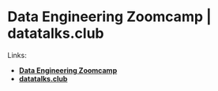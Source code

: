 # Data Engineering Zoomcamp | datatalks.club

Links:
- **[Data Engineering Zoomcamp](https://github.com/DataTalksClub/data-engineering-zoomcamp)**
- **[datatalks.club](https://datatalks.club/)**
